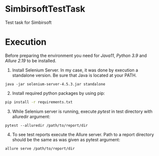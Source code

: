 # SimbirsoftTestTask
Test task for Simbirsoft

# Execution
Before preparing the environment you need for *Java11*, *Python 3.9* and *Allure 2.19* to be installed.
1. Install Selenium Server. In my case, it was done by execution a standalone version. Be sure that Java is located at your PATH.
```CMD
java -jar selenium-server-4.5.3.jar standalone
```
2. Install required python packages by using pip:
```cmd
pip install -r requirements.txt
```
3. While Selenium server is running, execute *pytest* in test directory with alluredir argument:
```
pytest --alluredir /path/to/report/dir
```
4. To see test reports execute the Allure server. Path to a report directory should be the same as was given as pytest argument:
```
allure serve /path/to/report/dir
```
